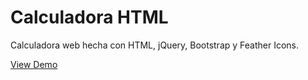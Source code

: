 # Calculadora HTML
Calculadora web hecha con HTML, jQuery, Bootstrap y Feather Icons.

<a href="https://calculadora.ar">View Demo</a>
